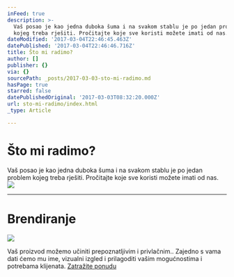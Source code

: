 ```yaml
---
inFeed: true
description: >-
  Vaš posao je kao jedna duboka šuma i na svakom stablu je po jedan problem
  kojeg treba rješiti. Pročitajte koje sve koristi možete imati od nas. 
dateModified: '2017-03-04T22:46:45.463Z'
datePublished: '2017-03-04T22:46:46.716Z'
title: Što mi radimo?
author: []
publisher: {}
via: {}
sourcePath: _posts/2017-03-03-sto-mi-radimo.md
hasPage: true
starred: false
datePublishedOriginal: '2017-03-03T08:32:20.000Z'
url: sto-mi-radimo/index.html
_type: Article

---
```

# Što mi radimo?

Vaš posao je kao jedna duboka šuma i na svakom stablu je po jedan problem kojeg treba rješiti. Pročitajte koje sve koristi možete imati od nas. ![](https://the-grid-user-content.s3-us-west-2.amazonaws.com/d5a909d3-49b9-45dd-9b19-05d9e48511d5.jpg)

---

# Brendiranje
![](https://the-grid-user-content.s3-us-west-2.amazonaws.com/67e5e8c1-4ad4-4929-a2f8-4f2ad8123f3c.jpg)

Vaš proizvod možemo učiniti prepoznatljivim i privlačnim.. Zajedno s vama dati ćemo mu ime, vizualni izgled i prilagoditi vašim mogućnostima i potrebama klijenata.
[Zatražite ponudu][0]

[0]: https://docs.google.com/forms/d/e/1FAIpQLScdOVsi3x4G0Lhj3_OM6jahpukJaGd1BQo7SdDcZ_cg58LITg/viewform
